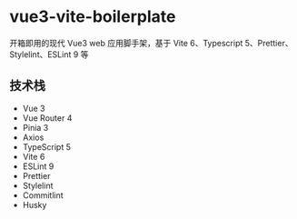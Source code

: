 # vue3-vite-boilerplate

开箱即用的现代 Vue3 web 应用脚手架，基于 Vite 6、Typescript 5、Prettier、Stylelint、ESLint 9 等

## 技术栈

- Vue 3
- Vue Router 4
- Pinia 3
- Axios
- TypeScript 5
- Vite 6
- ESLint 9
- Prettier
- Stylelint
- Commitlint
- Husky
